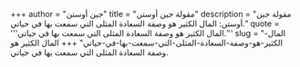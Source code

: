 +++
author = "جين أوستن"
title = "مقولة جين أوستن"
description = "مقولة جين أوستن: المال الكثير هو وصفة السعادة المثلى التي سمعت بها في حياتي."
quote = '''المال الكثير هو وصفة السعادة المثلى التي سمعت بها في حياتي.''' 
slug = "المال-الكثير-هو-وصفة-السعادة-المثلى-التي-سمعت-بها-في-حياتي"
+++
المال الكثير هو وصفة السعادة المثلى التي سمعت بها في حياتي.
